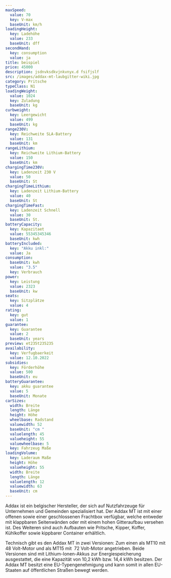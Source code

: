 ```yaml
---
maxSpeed:
  value: 70
  key: V-max
  baseUnit: km/h
loadingHeight:
  key: Ladehöhe
  value: 233
  baseUnit: dff
secondHand:
  key: consumption
  value: ja
title: beispiel
price: 45000
description: jsdnvksdkvjnkvnyx.d fsifjslf
src: /images/addax-mt-laubgitter-wiki.jpg
category: Pritsche
typeClass: N1
loadingWeight:
  value: 1024
  key: Zuladung
  baseUnit: kg
curbweight:
  key: Leergewicht
  value: 499
  baseUnit: kg
range230V:
  key: Reichweite SLA-Battery
  value: 131
  baseUnit: km
rangeLithium:
  key: Reichweite Lithium-Battery
  value: 150
  baseUnit: km
chargingTime230V:
  key: Ladenzeit 230 V
  value: 50
  baseUnit: St
chargingTimeLithium:
  key: Ladenzeit Lithium-Battery
  value: 40
  baseUnit: St
chargingTimeFast:
  key: Ladenzeit Schnell
  value: 30
  baseUnit: St.
batteryCapacity:
  key: Kapazitaet
  value: 55345345346
  baseUnit: kwh
batteryIncluded:
  key: "Akku inkl:"
  value: Ja
consumption:
  baseUnit: kwh
  value: "3.5"
  key: Verbrauch
power:
  key: Leistung
  value: 2323
  baseUnit: kw
seats:
  key: Sitzplätze
  value: 4
rating:
  key: gut
  value: 1
guarantee:
  key: Guarantee
  value: 2
  baseUnit: years
preview: et235t235235
availability:
  key: Verfugbaerkeit
  value: 12.10.2022
subsidies:
  key: Förderhöhe
  value: 500
  baseUnit: eu
batteryGuarantee:
  key: akku guarantee
  value: 5
  baseUnit: Monate
carSizes:
  width: Breite
  length: Länge
  height: Höhe
  wheelbase: Radstand
  valuewidth: 52
  baseUnit: "cm "
  valuelength: 45
  valueheight: 55
  valuewheelbase: 5
  key: Fahrzeug Maße
loadingVolume:
  key: Laderaum Maße
  height: Höhe
  valueheight: 55
  width: Breite
  length: Länge
  valuelength: 12
  valuewidth: 63
  baseUnit: cm
---
```


Addax ist ein belgischer Hersteller, der sich auf Nutzfahrzeuge für Unternehmen und Gemeinden spezialisiert hat. Der Addax MT ist mit einer offenen sowie einer geschlossenen Frachtbox verfügbar, welche entweder mit klappbaren Seitenwänden oder mit einem hohen Gitteraufbau versehen ist. Des Weiteren sind auch Aufbauten wie Pritsche, Kipper, Koffer, Kühlkoffer sowie kippbarer Container erhältlich.

Technisch gibt es den Addax MT in zwei Versionen: Zum einen als MT10 mit 48 Volt-Motor und als MT15 mit  72 Volt-Motor angetrieben. Beide Versionen sind mit Lithium-Ionen-Akkus zur Energiespeicherung ausgestattet, die eine Kapazität von 10,2 kWh bzw. 14,4 kWh besitzen. Der Addax MT besitzt eine EU-Typengenehmigung und kann somit in allen EU-Staaten auf öffentlichen Straßen bewegt werden.
